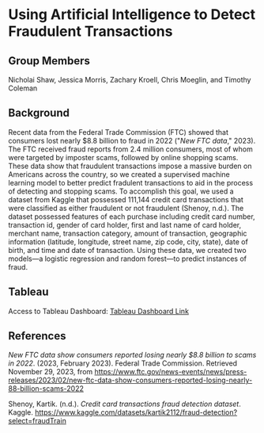 # Using Artificial Intelligence to Detect Fraudulent Transactions
## Group Members
Nicholai Shaw, Jessica Morris, Zachary Kroell, Chris Moeglin, and Timothy Coleman

## Background
Recent data from the Federal Trade Commission (FTC) showed that consumers lost nearly $8.8 billion to fraud in 2022 ("*New FTC data*," 2023). The FTC received fraud reports from 2.4 million consumers, most of whom were targeted by imposter scams, followed by online shopping scams. These data show that fraudulent transactions impose a massive burden on Americans across the country, so we created a supervised machine learning model to better predict fradulent transactions to aid in the process of detecting and stopping scams. To accomplish this goal, we used a dataset from Kaggle that possessed 111,144 credit card transactions that were classified as either fraudulent or not fraudulent (Shenoy, n.d.). The dataset possessed features of each purchase including credit card number, transaction id, gender of card holder, first and last name of card holder, merchant name, transaction category, amount of transaction, geographic information (latitude, longitude, street name, zip code, city, state), date of birth, and time and date of transaction. Using these data, we created two models—a logistic regression and random forest—to predict instances of fraud.

## Tableau
Access to Tableau Dashboard: [Tableau Dashboard Link](https://public.tableau.com/views/FraudulantTransactions/Dashboard1?:language=en-US&publish=yes&:display_count=n&:origin=viz_share_link)

## References
*New FTC data show consumers reported losing nearly $8.8 billion to scams in 2022*. (2023, February 2023). Federal Trade Commission. Retrieved November 29, 2023, from https://www.ftc.gov/news-events/news/press-releases/2023/02/new-ftc-data-show-consumers-reported-losing-nearly-88-billion-scams-2022

Shenoy, Kartik. (n.d.). *Credit card transactions fraud detection dataset*. Kaggle. https://www.kaggle.com/datasets/kartik2112/fraud-detection?select=fraudTrain
